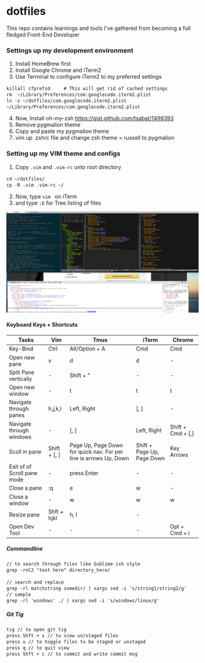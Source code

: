 dotfiles
=======================

This repo contains learnings and tools I've gathered from becoming a full fledged Front-End Developer

### Settings up my development environment
1. Install HomeBrew first
2. Install Google Chrome and iTerm2
3. Use Terminal to configure iTerm2 to my preferred settings

```
killall cfprefsd     # This will get rid of cached settings
rm  ~/Library/Preferences/com.googlecode.iterm2.plist
ln -s ~/dotfiles/com.googlecode.iterm2.plist ~/Library/Preferences/com.googlecode.iterm2.plist
```

4. Now, Install oh-my-zsh https://gist.github.com/tsabat/1498393
5. Remove pygmalion theme
6. Copy and paste my pygmalion theme 
7. vim up .zshrc file and change zsh theme = russell to pygmalion

### Setting up my VIM theme and configs
1. Copy ```.vim``` and ```.vim-rc``` unto root directory
```
cd ~/dotfiles/
cp -R .vim .vim-rc ~/
```
2. Now, type ```vim ``` on iTerm
3. and type ```:E``` for Tree listing of files

![Alt devenvironemnt](devenvironment.png)
#### Keyboard Keys + Shortcuts
Tasks | Vim | Tmux | iTerm | Chrome
--- | --- | --- | --- | ---
Key-Bind | Ctrl | Alt/Option + A | Cmd | Cmd
Open new pane | v | d | d | -
Split Pane vertically | - | Shift + " | - | -
Open new window | - | t | t | t
Navigate through panes | h,j,k,l | Left, Right | [, ] | -
Navigate through windows | - | [, ] | Left, Right | Shift + Cmd + [,]
Scoll in pane | Shift + [, ] | Page Up, Page Down for quick nav. For per line is arrows Up, Down | Shift + Page Up, Page Down | Key Arrows
Exit of of Scroll pane mode | - | press Enter | - | -
Close a pane | :q | e | w | -
Close a window | - | w | w | w
Resize pane | Shft + hjkl | h, l | -
Open Dev Tool | - | - | - | Opt + Cmd + i


##### Commandline 
```
// to search through files like Sublime-ish style
grep -rnC2 "text here" directory_here/

// search and replace
grep -rl matchstring somedir/ | xargs sed -i 's/string1/string2/g'
// sample
grep -rl 'windows' ./ | xargs sed -i 's/windows/linux/g'
```
##### Git Tig
```
tig // to open git tig
press Shft + s // to view un/staged files
press u // to toggle files to be staged or unstaged
press q // to quit view
press Shft + c // to commit and write commit msg
```
